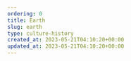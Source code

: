 ```yaml
---
ordering: 0
title: Earth
slug: earth
type: culture-history
created_at: 2023-05-21T04:10:20+00:00
updated_at: 2023-05-21T04:10:20+00:00
---
```

